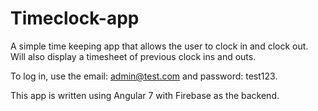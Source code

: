 # Timeclock-app

A simple time keeping app that allows the user to clock in and clock out. Will also display a timesheet of previous clock ins and outs.

To log in, use the email: admin@test.com and password: test123.

This app is written using Angular 7 with Firebase as the backend.

